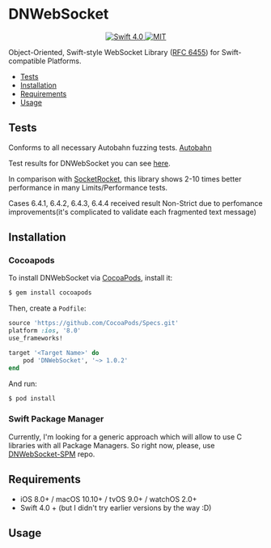 # DNWebSocket

<p align="center">
<a href="https://developer.apple.com/swift/" target="_blank">
<img src="https://img.shields.io/badge/Swift-4.0-orange.svg?style=flat" alt="Swift 4.0">
</a>
<a href="https://github.com/GlebRadchenko/DNWebSocket/blob/master/LICENSE" target="_blank">
<img src="https://img.shields.io/packagist/l/doctrine/orm.svg" alt="MIT">
</a>
</p>

Object-Oriented, Swift-style WebSocket Library ([RFC 6455](https://tools.ietf.org/html/rfc6455>)) for Swift-compatible Platforms.

- [Tests](#tests)
- [Installation](#installation)
- [Requirements](#requirements)
- [Usage](#usage)


## Tests

Conforms to all necessary Autobahn fuzzing tests. [Autobahn](http://autobahn.ws/testsuite/>)

Test results for DNWebSocket you can see [here](https://glebradchenko.github.io/dnwebsocket.github.io/).

In comparison with [SocketRocket](http://facebook.github.io/SocketRocket/results/), this library shows 2-10 times better performance in many Limits/Performance tests.

Cases 6.4.1, 6.4.2, 6.4.3, 6.4.4 received result Non-Strict due to perfomance improvements(it's complicated to validate each fragmented text message)

## Installation

### Cocoapods

To install DNWebSocket via [CocoaPods](http://cocoapods.org), install it:

```bash
$ gem install cocoapods
```

Then, create a `Podfile`:

```ruby
source 'https://github.com/CocoaPods/Specs.git'
platform :ios, '8.0'
use_frameworks!

target '<Target Name>' do
    pod 'DNWebSocket', '~> 1.0.2'
end
```

And run:

```bash
$ pod install
```

### Swift Package Manager

Currently, I'm looking for a generic approach which will allow to use C libraries with all Package Managers.
So right now, please, use [DNWebSocket-SPM](https://github.com/GlebRadchenko/DNWebSocket-SPM) repo.

## Requirements

- iOS 8.0+ / macOS 10.10+ / tvOS 9.0+ / watchOS 2.0+
- Swift 4.0 + (but I didn't try earlier versions by the way :D)

## Usage

